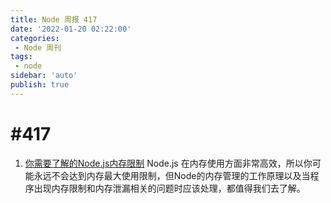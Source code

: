 ```yaml
---
title: Node 周报 417
date: '2022-01-20 02:22:00'
categories:
 - Node 周刊
tags:
 - node
sidebar: 'auto'
publish: true
---
```

# #417
1. [你需要了解的Node.js内存限制](./Nodejs_memory_limits_what_you_should_know.md) Node.js 在内存使用方面非常高效，所以你可能永远不会达到内存最大使用限制，但Node的内存管理的工作原理以及当程序出现内存限制和内存泄漏相关的问题时应该处理，都值得我们去了解。
  


